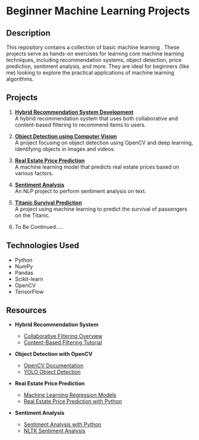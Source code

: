 # Beginner Machine Learning Projects

## Description
This repository contains a collection of basic machine learning . These projects serve as hands-on exercises for learning core machine learning techniques, including recommendation systems, object detection, price prediction, sentiment analysis, and more. They are ideal for beginners (like me) looking to explore the practical applications of machine learning algorithms.

## Projects

1. **[Hybrid Recommendation System Development](https://github.com/SahashRaee/Projects/tree/main/Hybrid%20Recommendation_System_Development)**  
   A hybrid recommendation system that uses both collaborative and content-based filtering to recommend items to users.

2. **[Object Detection using Computer Vision](https://github.com/SahashRaee/Projects/tree/main/Object_Detection_using_cv)**  
   A project focusing on object detection using OpenCV and deep learning, identifying objects in images and videos.

3. **[Real Estate Price Prediction](https://github.com/SahashRaee/Projects/tree/main/Real_State_Price_Prediction)**  
   A machine learning model that predicts real estate prices based on various factors.

4. **[Sentiment Analysis](https://github.com/SahashRaee/Projects/tree/main/Sentiment_Analysis_)**  
   An NLP project to perform sentiment analysis on text.

5. **[Titanic Survival Prediction](https://github.com/SahashRaee/Projects/tree/main/Titanic_Survival_Prediction)**  
   A project using machine learning to predict the survival of passengers on the Titanic.
   
5. To Be Continued.....


## Technologies Used
- Python
- NumPy
- Pandas
- Scikit-learn
- OpenCV
- TensorFlow 



## Resources
- **Hybrid Recommendation System**  
   - [Collaborative Filtering Overview](https://www.researchgate.net/publication/288369223_Research_on_collaborative_filtering_algorithms)  
   - [Content-Based Filtering Tutorial](https://www.geeksforgeeks.org/content-based-filtering-recommendation-system/)
  
- **Object Detection with OpenCV**  
   - [OpenCV Documentation](https://docs.opencv.org/4.x/d9/df8/tutorial_root.html)  
   - [YOLO Object Detection](https://pjreddie.com/darknet/yolo/)

- **Real Estate Price Prediction**  
   - [Machine Learning Regression Models](https://scikit-learn.org/stable/supervised_learning.html#regression)  
   - [Real Estate Price Prediction with Python](https://towardsdatascience.com/real-estate-price-prediction-using-python-df7ac4b64c88)

- **Sentiment Analysis**  
   - [Sentiment Analysis with Python](https://realpython.com/sentiment-analysis-python/)
   - [NLTK Sentiment Analysis](https://www.nltk.org/howto/sentiment.html)


